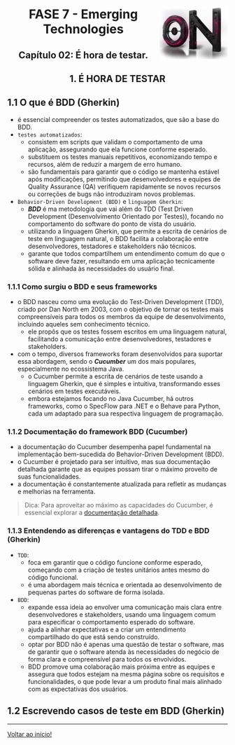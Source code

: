 <div align="center">
<a href="https://github.com/monicaquintal" target="_blank"><img align="right" height="120px" src="../assets/logo.png" /></a>
<h1>FASE 7 - Emerging Technologies</h1>
<h2>Capítulo 02: É hora de testar.</h2>
</div>

<div align="center">
<h2>1. É HORA DE TESTAR</h2>
</div>

## 1.1 O que é BDD (Gherkin)

- é essencial compreender os testes automatizados, que são a base do BDD.
- `testes automatizados`:
  - consistem em scripts que validam o comportamento de uma aplicação, assegurando que ela funcione conforme esperado. 
  - substituem os testes manuais repetitivos, economizando tempo e recursos, além de reduzir a margem de erro humano. 
  - são fundamentais para garantir que o código se mantenha estável após modificações, permitindo que desenvolvedores e equipes de Quality Assurance (QA) verifiquem rapidamente se novos recursos ou correções de bugs não introduziram novos problemas.
- `Behavior-Driven Development (BDD)` e `linguagem Gherkin`:
  - ***BDD*** é ma metodologia que vai além do TDD (Test Driven Development (Desenvolvimento Orientado por Testes)), focando no comportamento do software do ponto de vista do usuário. 
  - utilizando a linguagem Gherkin, que permite a escrita de cenários de teste em linguagem natural, o BDD facilita a colaboração entre desenvolvedores, testadores e stakeholders não técnicos. 
  - garante que todos compartilhem um entendimento comum do que o software deve fazer, resultando em uma aplicação tecnicamente sólida e alinhada às necessidades do usuário final.

### 1.1.1 Como surgiu o BDD e seus frameworks
- o BDD nasceu como uma evolução do Test-Driven Development (TDD), criado por Dan North em 2003, com o objetivo de tornar os testes mais compreensíveis para todos os membros da equipe de desenvolvimento, incluindo aqueles sem conhecimento técnico. 
  - ele propôs que os testes fossem escritos em uma linguagem natural, facilitando a comunicação entre desenvolvedores, testadores e stakeholders.
- com o tempo, diversos frameworks foram desenvolvidos para suportar essa abordagem, sendo o ***Cucumber*** um dos mais populares, especialmente no ecossistema Java. 
  - o Cucumber permite a escrita de cenários de teste usando a linguagem Gherkin, que é simples e intuitiva, transformando esses cenários em testes executáveis. 
  - embora estejamos focando no Java Cucumber, há outros frameworks, como o SpecFlow para .NET e o Behave para Python, cada um adaptado para sua respectiva linguagem de programação. 

### 1.1.2 Documentação do framework BDD (Cucumber)
- a documentação do Cucumber desempenha papel fundamental na implementação bem-sucedida do Behavior-Driven Development (BDD). 
- o Cucumber é projetado para ser intuitivo, mas sua documentação detalhada garante que as equipes possam tirar o máximo proveito de suas funcionalidades. 
- a documentação é constantemente atualizada para refletir as mudanças e melhorias na ferramenta.

> Dica: Para aproveitar ao máximo as capacidades do Cucumber, é essencial explorar a [documentação detalhada](https://cucumber.io/docs/cucumber/).

### 1.1.3 Entendendo as diferenças e vantagens do TDD e BDD (Gherkin)
- `TDD`:
  - foca em garantir que o código funcione conforme esperado, começando com a criação de testes unitários antes mesmo do código funcional. 
  - é uma abordagem mais técnica e orientada ao desenvolvimento de pequenas partes do software de forma isolada. 
- `BDD`:
  - expande essa ideia ao envolver uma comunicação mais clara entre desenvolvedores e stakeholders, usando uma linguagem comum para especificar o comportamento esperado do software.
  - ajuda a alinhar expectativas e a criar um entendimento compartilhado do que está sendo construído.
  - optar por BDD não é apenas uma questão de testar o software, mas de garantir que o software atenda às necessidades do negócio de forma clara e compreensível para todos os envolvidos. 
  - BDD promove uma colaboração mais próxima entre as equipes e assegura que todos estejam na mesma página sobre os requisitos e funcionalidades, o que pode levar a um produto final mais alinhado com as expectativas dos usuários.

## 1.2 Escrevendo casos de teste em BDD (Gherkin)











--- 

[Voltar ao início!](https://github.com/monicaquintal/smart_cities)